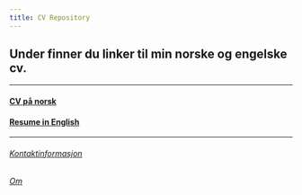 ```yaml
---
title: CV Repository
---
```


## Under finner du linker til min norske og engelske cv.

***

#### [CV på norsk](https://harrysolsem.github.io/MyCVRepository/content/norsk/cv.html)

#### [Resume in English](https://harrysolsem.github.io/MyCVRepository/content/engelsk/resume.html)

***

###### [Kontaktinformasjon](https://harrysolsem.github.io/MyCVRepository/content/kontaktinfo/contact.html)

###### [Om](https://harrysolsem.github.io/MyCVRepository/content/about/about.html)
